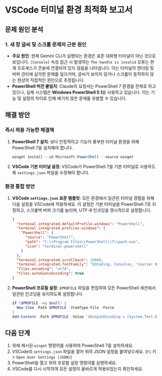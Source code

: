 # VSCode 터미널 환경 최적화 보고서

## 문제 원인 분석
### 1. 새 창 글씨 및 스크롤 문제의 근본 원인
- **주요 원인**: 현재 Gemini CLI가 실행되는 환경은 표준 대화형 터미널이 아닌 것으로 보입니다. `[Console]` 속성 접근 시 발생하는 `The handle is invalid` 오류는 현재 프로세스가 콘솔에 연결되어 있지 않음을 나타냅니다. 이는 터미널의 렌더링 및 버퍼 관리에 심각한 문제를 일으키며, 글씨가 보이지 않거나 스크롤이 동작하지 않는 현상의 직접적인 원인으로 추정됩니다.
- **PowerShell 버전 불일치**: Claude의 요청서는 PowerShell 7 환경을 전제로 하고 있으나, 실제 시스템은 **Windows PowerShell 5.1**을 사용하고 있습니다. 이는 기능 및 설정의 차이로 인해 예기치 않은 문제를 유발할 수 있습니다.

## 해결 방안
### 즉시 적용 가능한 해결책
1.  **PowerShell 7 설치**: 보다 안정적이고 기능이 풍부한 터미널 환경을 위해 PowerShell 7을 설치해야 합니다.
    ```powershell
    winget install --id Microsoft.PowerShell --source winget
    ```
2.  **VSCode 기본 터미널 설정**: VSCode가 PowerShell 7을 기본 터미널로 사용하도록 `settings.json` 파일을 수정해야 합니다.

### 환경 통합 방안
1.  **VSCode `settings.json` 표준 템플릿**: 모든 환경에서 일관된 터미널 경험을 위해 다음 설정을 VSCode에 적용하세요. 이 설정은 기본 터미널을 PowerShell 7로 지정하고, 스크롤백 버퍼 크기를 늘리며, UTF-8 인코딩을 명시적으로 설정합니다.
    ```json
    {
      "terminal.integrated.defaultProfile.windows": "PowerShell",
      "terminal.integrated.profiles.windows": {
        "PowerShell": {
          "source": "PowerShell",
          "path": "C:\\Program Files\\PowerShell\\7\\pwsh.exe",
          "icon": "terminal-powershell"
        }
      },
      "terminal.integrated.scrollback": 10000,
      "terminal.integrated.fontFamily": "D2Coding, Consolas, 'Courier New', monospace",
      "files.encoding": "utf8",
      "files.autoGuessEncoding": true
    }
    ```
2.  **PowerShell 프로필 설정**: `$PROFILE` 파일을 편집하여 모든 PowerShell 세션에서 일관된 인코딩을 유지하도록 설정합니다.
    ```powershell
    if ($PROFILE -eq $null) {
      New-Item -Path $PROFILE -ItemType File -Force
    }
    Add-Content -Path $PROFILE -Value '$OutputEncoding = [System.Text.Encoding]::UTF8'
    ```

## 다음 단계
1.  위에 제시된 `winget` 명령어를 사용하여 PowerShell 7을 설치하세요.
2.  VSCode의 `settings.json` 파일을 열어 위의 JSON 설정을 붙여넣으세요. (`F1` 키 > `Open User Settings (JSON)`)
3.  PowerShell을 열고 위의 프로필 설정 명령어를 실행하세요.
4.  VSCode를 다시 시작하여 모든 설정이 올바르게 적용되었는지 확인하세요.
